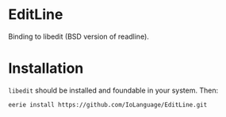 # EditLine 
Binding to libedit (BSD version of readline).

# Installation
`libedit` should be installed and foundable in your system. Then:

```
eerie install https://github.com/IoLanguage/EditLine.git
```
